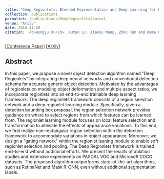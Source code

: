 ```yaml
---
title: "Deep Regionlets: Blended Representation and Deep Learning for Generic Object Detection"
collection: publications
permalink: /publications/DeepRegionletsJournal
venue: "Arxiv"
date: 2018-11-28
citation: '<b>Hongyu Xu</b>, Xutao Lv, Xiaoyu Wang, Zhou Ren and Rama Chellappa. <i>Arxiv Preprint</i>. <b>Submitted to IEEE Transactions on Pattern Analysis and Machine Intelligence (TPAMI)</b>.'
---
```

[[Conference Paper]](http://openaccess.thecvf.com/content_ECCV_2018/papers/Hongyu_Xu_Deep_Regionlets_for_ECCV_2018_paper.pdf)
[[ArXiv]](https://arxiv.org/abs/1811.11318)


## Abstract
In this paper, we propose a novel object detection algorithm named "Deep Regionlets" by integrating deep neural networks and conventional detection schema for accurate generic object detection. Motivated by the advantages of regionlets on modeling object deformation and multiple aspect ratios, we incorporate regionlets into an end-to-end trainable deep learning framework. The deep regionlets framework consists of a region selection network and a deep regionlet learning module. Specifically, given a detection bounding box proposal, the region selection network provides guidance on where to select regions from which features can be learned from. The regionlet learning module focuses on local feature selection and transformation to alleviate the effects of appearance variations. To this end, we first realize non-rectangular region selection within the detection framework to accommodate variations in object appearance. Moreover, we design a "gating network" within the regionlet leaning module to enable soft regionlet selection and pooling. The Deep Regionlets framework is trained end-to-end without additional efforts. We present the results of ablation studies and extensive experiments on PASCAL VOC and Microsoft COCO datasets. The proposed algorithm outperforms state-of-the-art algorithms, such as RetinaNet and Mask R-CNN, even without additional segmentation labels.
